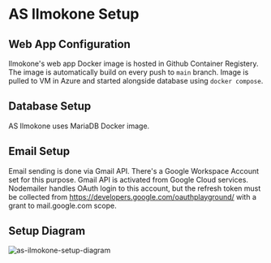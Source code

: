 # AS Ilmokone Setup

## Web App Configuration

Ilmokone's web app Docker image is hosted in Github Container
Registery. The image is automatically build on every
push to `main` branch. Image is pulled to VM in Azure and started
alongside database using `docker compose`.

## Database Setup

AS Ilmokone uses MariaDB Docker image.

## Email Setup

Email sending is done via Gmail API. There's a Google Workspace
Account set for this purpose. Gmail API is activated from
Google Cloud services. Nodemailer handles OAuth login to
this account, but the refresh token must be collected from
https://developers.google.com/oauthplayground/ with a grant
to mail.google.com scope.

## Setup Diagram

![as-ilmokone-setup-diagram](https://github.com/AS-kilta/Ilmokone/assets/49514529/524c2bdf-fe0b-4e1e-81a0-c0f38843df5b)
